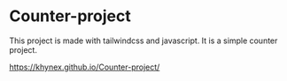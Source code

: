 ﻿# Counter-project
 This project is made with tailwindcss and javascript. It is a simple counter project.


https://khynex.github.io/Counter-project/
